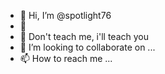 - 👋 Hi, I’m @spotlight76
- 👀 
- 🌱 Don't teach me, i'll teach you
- 💞️ I’m looking to collaborate on ...
- 📫 How to reach me ...

<!---
spotlight76/spotlight76 is a ✨ special ✨ repository because its `README.md` (this file) appears on your GitHub profile.
You can click the Preview link to take a look at your changes.
--->
